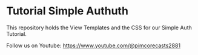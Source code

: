 # Tutorial Simple Authuth
This repository holds the View Templates and the CSS for our Simple Auth Tutorial.


Follow us on Youtube: https://www.youtube.com/@pimcorecasts2881
